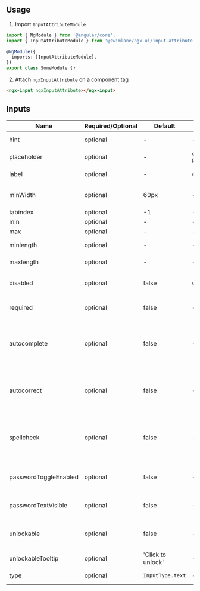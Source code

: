 ## Usage

1. Import `InputAttributeModule`

```ts
import { NgModule } from '@angular/core';
import { InputAttributeModule } from '@swimlane/ngx-ui/input-attribute';

@NgModule({
  imports: [InputAttributeModule],
})
export class SomeModule {}
```

2. Attach `ngxInputAttribute` on a component tag

```html
<ngx-input ngxInputAttribute></ngx-input>
```

## Inputs

| Name                  | Required/Optional | Default           | HostBinding             | Description                                              |
| --------------------- | ----------------- | ----------------- | ----------------------- | -------------------------------------------------------- |
| hint                  | optional          | -                 | -                       | Hint to the input                                        |
| placeholder           | optional          | -                 | `class.has-placeholder` | Placeholder to the input                                 |
| label                 | optional          | -                 | `class.no-label`        | Label to the input                                       |
| minWidth              | optional          | 60px              | -                       | Minimum width of the input in pixel                      |
| tabindex              | optional          | -1                | -                       | -                                                        |
| min                   | optional          | -                 | -                       | Min validation                                           |
| max                   | optional          | -                 | -                       | Max validation                                           |
| minlength             | optional          | -                 | -                       | Min length validation                                    |
| maxlength             | optional          | -                 | -                       | Max length validation                                    |
| disabled              | optional          | false             | `class.disabled`        | Whether to disable the Input                             |
| required              | optional          | false             | -                       | Whether the Input is required                            |
| autocomplete          | optional          | false             | -                       | Whether the Input should be autocompleted by the Browser |
| autocorrect           | optional          | false             | -                       | Whether the Input should be autocorrected by the Browser |
| spellcheck            | optional          | false             | -                       | Whether the Input should be spellchecked by the Browser  |
| passwordToggleEnabled | optional          | false             | -                       | Whether to show the toggle to show Password text         |
| passwordTextVisible   | optional          | false             | -                       | Should the password text be obscured?                    |
| unlockable            | optional          | false             | -                       | Whether to allow the Input to be lock/unlock             |
| unlockableTooltip     | optional          | 'Click to unlock' | -                       | Tooltip of the unlock icon                               |
| type                  | optional          | `InputType.text`  | -                       | Type of the Input                                        |
